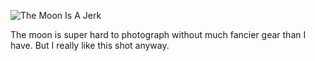 ![The Moon Is A Jerk][moon]

The moon is super hard to photograph without much fancier gear than I have. But I really like this shot anyway.

[moon]: /img/20200216-moons-and-boats.jpg